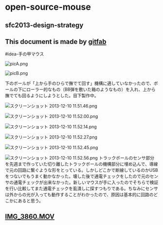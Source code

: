 # open-source-mouse
## sfc2013-design-strategy    
This document is made by [gitfab](http://gitfab.org)
---
#idea-手の甲マウス

![picA.png](https://raw.github.com/shinkiba0103/open-source-mouse/master/gitfab/resources/picA.png)

![picB.png](https://raw.github.com/shinkiba0103/open-source-mouse/master/gitfab/resources/picB.png)

下のボールが「上から手のひらで撫でて回す」機構に適していなかったので、ボールの下にローラー的なもの（BB弾を敷いた箱のようなもの）を入れ、上から撫でても回るようにしようとした。目下製作中。


![スクリーンショット 2013-12-10 11.51.46.png](https://raw.github.com/shinkiba0103/open-source-mouse/master/gitfab/resources/スクリーンショット-2013-12-10-11.51.46.png)

![スクリーンショット 2013-12-10 11.52.00.png](https://raw.github.com/shinkiba0103/open-source-mouse/master/gitfab/resources/スクリーンショット-2013-12-10-11.52.00.png)

![スクリーンショット 2013-12-10 11.52.14.png](https://raw.github.com/shinkiba0103/open-source-mouse/master/gitfab/resources/スクリーンショット-2013-12-10-11.52.14.png)

![スクリーンショット 2013-12-10 11.52.27.png](https://raw.github.com/shinkiba0103/open-source-mouse/master/gitfab/resources/スクリーンショット-2013-12-10-11.52.27.png)

![スクリーンショット 2013-12-10 11.52.45.png](https://raw.github.com/shinkiba0103/open-source-mouse/master/gitfab/resources/スクリーンショット-2013-12-10-11.52.45.png)

![スクリーンショット 2013-12-10 11.52.56.png](https://raw.github.com/shinkiba0103/open-source-mouse/master/gitfab/resources/スクリーンショット-2013-12-10-11.52.56.png)
トラックボールのセンサ部分を先週まで作っていた切り離したトラックボールの機構部分に埋め込んで、導線で元の回路に繋ぐような形をとっている。しかしどこかで断線しているのかUSBをつないでもうまく動かなかった。壊した後で通電チェックをしたので元のセンサの通電チェックが出来なかった。新しいマウスが手に入ったのでそちらで検証を行い比較してまた通電チェックを虱潰しに探すつもりである。ちなみにセンサは外からの光が入っても動作することがわかったので、原因は基本的に回路のどこかにあると思う。

[IMG_3860.MOV](https://raw.github.com/shinkiba0103/open-source-mouse/backhand-mouse/)
---
